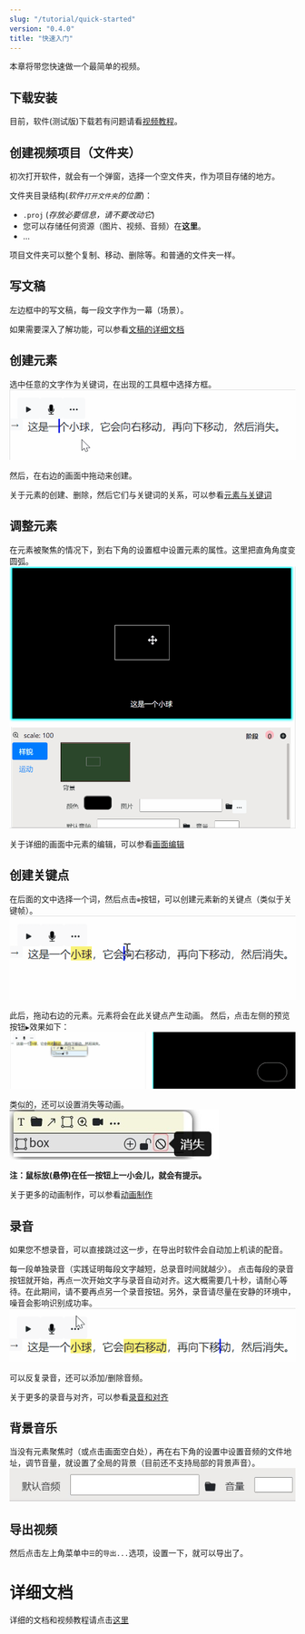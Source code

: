 ```yaml
---
slug: "/tutorial/quick-started"
version: "0.4.0"
title: "快速入门"
---
```


本章将带您快速做一个最简单的视频。

## 下载安装
目前，软件(测试版)下载若有问题请看[视频教程](https://www.bilibili.com/video/BV1aa411F7Y2?p=2&share_source=copy_web)。

## 创建视频项目（文件夹）
初次打开软件，就会有一个弹窗，选择一个空文件夹，作为项目存储的地方。

文件夹目录结构(*软件`打开文件夹`的位置*)：
- `.proj` (*存放必要信息，请不要改动它*)
- 您可以存储任何资源（图片、视频、音频）在**这里**。
- ...

项目文件夹可以整个复制、移动、删除等。和普通的文件夹一样。

## 写文稿
左边框中的写文稿，每一段文字作为一幕（场景）。

如果需要深入了解功能，可以参看[文稿的详细文档](/tutorial/write-narration)


## 创建元素
选中任意的文字作为关键词，在出现的工具框中选择方框。
![](../images/createBox.gif)

然后，在右边的画面中拖动来创建。
<!-- ![](../images/dragTocreateBox.gif) -->

关于元素的创建、删除，然后它们与关键词的关系，可以参看[元素与关键词](/tutorial/elements-keyword)

## 调整元素
在元素被聚焦的情况下，到右下角的设置框中设置元素的属性。这里把直角角度变圆弧。
![](../images/setBox.gif)

关于详细的画面中元素的编辑，可以参看[画面编辑](/tutorial/monitor-edit)

## 创建关键点
在后面的文中选择一个词，然后点击`⊕`按钮，可以创建元素新的关键点（类似于关键帧）。
![](../images/createKeypoint.gif)

此后，拖动右边的元素。元素将会在此关键点产生动画。
然后，点击左侧的预览按钮`▶`效果如下：
![](../images/animate.gif)

类似的，还可以设置消失等动画。
![](../images/disappearButtonWithHint.jpg)

**注：鼠标放(悬停)在任一按钮上一小会儿，就会有提示。**


关于更多的动画制作，可以参看[动画制作](/tutorial/make-animation)

## 录音
如果您不想录音，可以直接跳过这一步，在导出时软件会自动加上机读的配音。

每一段单独录音（实践证明每段文字越短，总录音时间就越少）。
点击每段的录音按钮就开始，再点一次开始文字与录音自动对齐。这大概需要几十秒，请耐心等待。在此期间，请不要再点另一个录音按钮。另外，录音请尽量在安静的环境中，噪音会影响识别成功率。
![](../images/recordAndAlign.gif)

可以反复录音，还可以添加/删除音频。

关于更多的录音与对齐，可以参看[录音和对齐](/tutorial/record-and-align)

## 背景音乐
当没有元素聚焦时（或点击画面空白处），再在右下角的设置中设置音频的文件地址，调节音量，就设置了全局的背景（目前还不支持局部的背景声音）。
![](../images/bgmSetting.jpg)


## 导出视频
然后点击左上角菜单中`☰`的`导出...`选项，设置一下，就可以导出了。


# 详细文档
详细的文档和视频教程请点击[这里](/tutorial/document-list)


